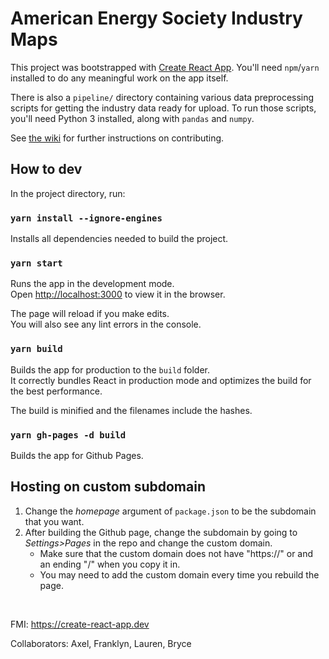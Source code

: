 # American Energy Society Industry Maps

This project was bootstrapped with
[Create React App](https://github.com/facebook/create-react-app). You'll need
`npm`/`yarn` installed to do any meaningful work on the app itself.

There is also a `pipeline/` directory containing various data preprocessing
scripts for getting the industry data ready for upload. To run those scripts,
you'll need Python 3 installed, along with `pandas` and `numpy`.

See [the wiki](https://github.com/energy-society/energy-industry-maps/wiki) for
further instructions on contributing.

## How to dev

In the project directory, run:

### `yarn install --ignore-engines`

Installs all dependencies needed to build the project.

### `yarn start`

Runs the app in the development mode.<br />
Open [http://localhost:3000](http://localhost:3000) to view it in the browser.

The page will reload if you make edits.<br />
You will also see any lint errors in the console.

### `yarn build`

Builds the app for production to the `build` folder.<br />
It correctly bundles React in production mode and optimizes the build for the
best performance.

The build is minified and the filenames include the hashes.<br />

### `yarn gh-pages -d build`

Builds the app for Github Pages. 

## Hosting on custom subdomain
1. Change the *homepage* argument of `package.json` to be the subdomain that you want.
2. After building the Github page, change the subdomain by going to *Settings>Pages* in the repo and change the custom domain.
    * Make sure that the custom domain does not have "https://" or and an ending "/" when you copy it in.
    * You may need to add the custom domain every time you rebuild the page.

<br >

FMI: https://create-react-app.dev

Collaborators: Axel, Franklyn, Lauren, Bryce